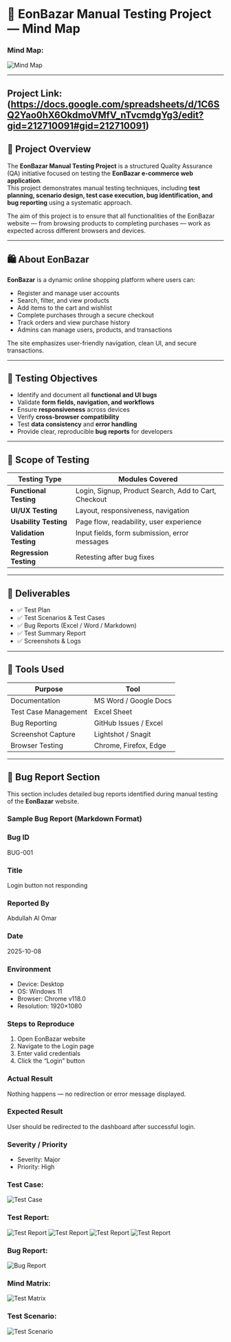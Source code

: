 # 🧪 EonBazar Manual Testing Project — Mind Map

### Mind Map:
![Mind Map](./mind-map/Eonbazar.jpg)

---

## Project Link: (https://docs.google.com/spreadsheets/d/1C6SQ2Yao0hX6OkdmoVMfV_nTvcmdgYg3/edit?gid=212710091#gid=212710091)

## 📘 Project Overview

The **EonBazar Manual Testing Project** is a structured Quality Assurance (QA) initiative focused on testing the **EonBazar e-commerce web application**.  
This project demonstrates manual testing techniques, including **test planning, scenario design, test case execution, bug identification, and bug reporting** using a systematic approach.

The aim of this project is to ensure that all functionalities of the EonBazar website — from browsing products to completing purchases — work as expected across different browsers and devices.

---

## 🛍️ About EonBazar

**EonBazar** is a dynamic online shopping platform where users can:
- Register and manage user accounts  
- Search, filter, and view products  
- Add items to the cart and wishlist  
- Complete purchases through a secure checkout  
- Track orders and view purchase history  
- Admins can manage users, products, and transactions  

The site emphasizes user-friendly navigation, clean UI, and secure transactions.

---

## 🎯 Testing Objectives

- Identify and document all **functional and UI bugs**  
- Validate **form fields, navigation, and workflows**  
- Ensure **responsiveness** across devices  
- Verify **cross-browser compatibility**  
- Test **data consistency** and **error handling**  
- Provide clear, reproducible **bug reports** for developers  

---

## 🧩 Scope of Testing

| Testing Type | Modules Covered |
|---------------|----------------|
| **Functional Testing** | Login, Signup, Product Search, Add to Cart, Checkout |
| **UI/UX Testing** | Layout, responsiveness, navigation |
| **Usability Testing** | Page flow, readability, user experience |
| **Validation Testing** | Input fields, form submission, error messages |
| **Regression Testing** | Retesting after bug fixes |

---

## 🧾 Deliverables

- ✅ Test Plan  
- ✅ Test Scenarios & Test Cases  
- ✅ Bug Reports (Excel / Word / Markdown)  
- ✅ Test Summary Report  
- ✅ Screenshots & Logs  

---

## 🧰 Tools Used

| Purpose | Tool |
|----------|------|
| Documentation | MS Word / Google Docs |
| Test Case Management | Excel Sheet |
| Bug Reporting | GitHub Issues / Excel |
| Screenshot Capture | Lightshot / Snagit |
| Browser Testing | Chrome, Firefox, Edge |

---

## 🐞 Bug Report Section

This section includes detailed bug reports identified during manual testing of the **EonBazar** website.

### Sample Bug Report (Markdown Format)

### Bug ID  
BUG-001

### Title  
Login button not responding

### Reported By  
Abdullah Al Omar

### Date  
2025-10-08

### Environment  
- Device: Desktop  
- OS: Windows 11  
- Browser: Chrome v118.0  
- Resolution: 1920×1080  

### Steps to Reproduce  
1. Open EonBazar website  
2. Navigate to the Login page  
3. Enter valid credentials  
4. Click the “Login” button  

### Actual Result  
Nothing happens — no redirection or error message displayed.  

### Expected Result  
User should be redirected to the dashboard after successful login.  

### Severity / Priority  
- Severity: Major  
- Priority: High  
 
### Test Case:
![Test Case](./Test-Case/test-case.png)

### Test Report:
![Test Report](./Test-report/test-case-report.png)
![Test Report](./Test-report/test-summary-total.png)
![Test Report](./Test-report/test-summary.png)
![Test Report](./Test-report/test-case-report-2.png)

### Bug Report:
![Bug Report](./Bug-report/bug-report.png)

### Mind Matrix:
![Test Matrix](./test-matrix.png)

### Test Scenario:
![Test Scenario](./test-scenario.png)


